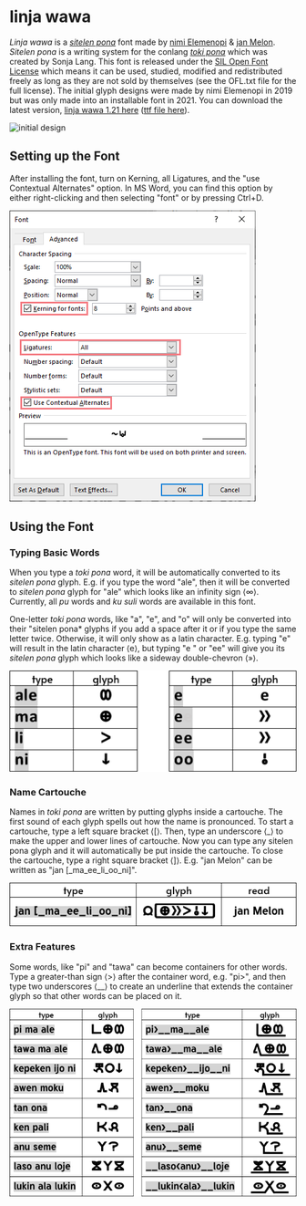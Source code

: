 # linja wawa
*Linja wawa* is a [*sitelen pona*](https://en.wikipedia.org/wiki/Toki_Pona#sitelen_pona) font made by [nimi Elemenopi](https://www.reddit.com/user/ElemenopiTheSequel/) &amp; [jan Melon](https://www.reddit.com/user/just-a-melon). *Sitelen pona* is a writing system for the conlang [*toki pona*](https://tokipona.org/) which was created by Sonja Lang. This font is released under the [SIL Open Font License](https://scripts.sil.org/cms/scripts/page.php?site_id=nrsi&id=OFL) which means it can be used, studied, modified and redistributed freely as long as they are not sold by themselves (see the OFL.txt file for the full license). The initial glyph designs were made by nimi Elemenopi in 2019 but was only made into an installable font in 2021. You can download the latest version, [linja wawa 1.21 here](https://github.com/janMelon/linjawawa/blob/main/font-files/linjawawa1.21.otf) ([ttf file here](https://github.com/janMelon/linjawawa/blob/main/font-files/linjawawa1.21.ttf)).

![initial design](https://preview.redd.it/zn4bnkom63e21.png?width=1920&format=png&auto=webp&s=55b431cb8078e52cccbcdcbf9f2c22f450439f51)

## Setting up the Font
After installing the font, turn on Kerning, all Ligatures, and the "use Contextual Alternates" option. In MS Word, you can find this option by either right-clicking and then selecting "font" or by pressing Ctrl+D. 

![font set up](misc/initial-settings.png)

## Using the Font
### Typing Basic Words
When you type a *toki pona* word, it will be automatically converted to its *sitelen pona* glyph. E.g. if you type the word "ale", then it will be converted to *sitelen pona* glyph for "ale" which looks like an infinity sign ⟨∞⟩. Currently, all *pu* words and *ku suli* words are available in this font.

One-letter *toki pona* words, like "a", "e", and "o" will only be converted into their "sitelen pona* glyphs if you add a space after it or if you type the same letter twice. Otherwise, it will only show as a latin character. E.g. typing "e" will result in the latin character ⟨e⟩, but typing "e " or "ee" will give you its *sitelen pona* glyph which looks like a sideway double-chevron ⟨»⟩.

![basic words](misc/word-examples.png)

### Name Cartouche
Names in *toki pona* are written by putting glyphs inside a cartouche. The first sound of each glyph spells out how the name is pronounced. To start a cartouche, type a left square bracket ⟨&#91;⟩. Then, type an underscore ⟨&lowbar;⟩ to make the upper and lower lines of cartouche. Now you can type any sitelen pona glyph and it will automatically be put inside the cartouche. To close the cartouche, type a right square bracket ⟨&#93;⟩. E.g. "jan Melon" can be written as "jan &#91;&lowbar;ma&lowbar;ee&lowbar;li&lowbar;oo&lowbar;ni&#93;".

![cartouche](misc/cartouche-example.png)

### Extra Features
Some words, like "pi" and "tawa" can become containers for other words. Type a greater-than sign ⟨&gt;⟩ after the container word, e.g. "pi>", and then type two underscores ⟨&lowbar;&lowbar;⟩ to create an underline that extends the container glyph so that other words can be placed on it.

![extra](misc/extra-example.png)
